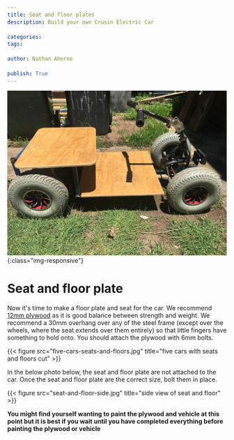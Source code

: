 ```yaml
---
title: Seat and floor plates
description: Build your own Crusin Electric Car

categories:
tags:

author: Nathan Aherne

publish: True
---
```


![Banner image](banner.jpg){:class="img-responsive"}

# Seat and floor plate

Now it's time to make a floor plate and seat for the car. We recommend [12mm plywood](parts-required.md#plywood) as it is good balance between strength and weight. We recommend a 30mm overhang over any of the steel frame (except over the wheels, where the seat extends over them entirely) so that little fingers have something to hold onto. You should attach the plywood with 6mm bolts.

{{< figure src="five-cars-seats-and-floors.jpg" title="five cars with seats and floors cut" >}}


In the below photo below, the seat and floor plate are not attached to the car. Once the seat and floor plate are the correct size, bolt them in place.

{{< figure src="seat-and-floor-side.jpg" title="side view of seat and floor" >}}

**You might find yourself wanting to paint the plywood and vehicle at this point but it is best if you wait until you have completed everything before painting the plywood or vehicle**